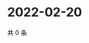# 2022-02-20

共 0 条

<!-- BEGIN WEIBO -->
<!-- 最后更新时间 Sun Feb 20 2022 17:00:39 GMT+0800 (China Standard Time) -->

<!-- END WEIBO -->
